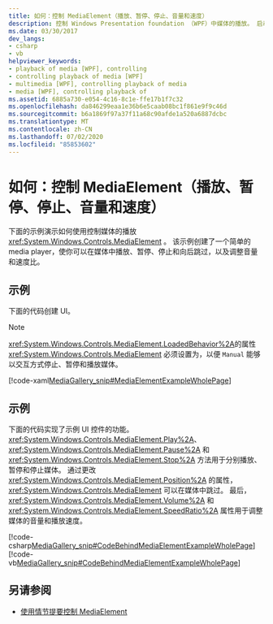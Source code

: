 ```yaml
---
title: 如何：控制 MediaElement（播放、暂停、停止、音量和速度）
description: 控制 Windows Presentation foundation （WPF）中媒体的播放。 启动、停止、暂停、跳过和调整音量和速度。
ms.date: 03/30/2017
dev_langs:
- csharp
- vb
helpviewer_keywords:
- playback of media [WPF], controlling
- controlling playback of media [WPF]
- multimedia [WPF], controlling playback of media
- media [WPF], controlling playback of
ms.assetid: 6885a730-e054-4c16-8c1e-ffe17b1f7c32
ms.openlocfilehash: da846299eaa1e36b6e5caab08bc1f861e9f9c46d
ms.sourcegitcommit: b6a1869f97a37f11a68c90afde1a520a6887dcbc
ms.translationtype: MT
ms.contentlocale: zh-CN
ms.lasthandoff: 07/02/2020
ms.locfileid: "85853602"
---
```

# <a name="how-to-control-a-mediaelement-play-pause-stop-volume-and-speed"></a>如何：控制 MediaElement（播放、暂停、停止、音量和速度）
下面的示例演示如何使用控制媒体的播放 <xref:System.Windows.Controls.MediaElement> 。 该示例创建了一个简单的 media player，使你可以在媒体中播放、暂停、停止和向后跳过，以及调整音量和速度比。  
  
## <a name="example"></a>示例  
 下面的代码创建 UI。  
  
> [!NOTE]
> <xref:System.Windows.Controls.MediaElement.LoadedBehavior%2A>的属性 <xref:System.Windows.Controls.MediaElement> 必须设置为，以便 `Manual` 能够以交互方式停止、暂停和播放媒体。  
  
 [!code-xaml[MediaGallery_snip#MediaElementExampleWholePage](~/samples/snippets/visualbasic/VS_Snippets_Wpf/MediaGallery_snip/VB/MediaElementExample.xaml#mediaelementexamplewholepage)]  
  
## <a name="example"></a>示例  
 下面的代码实现了示例 UI 控件的功能。 <xref:System.Windows.Controls.MediaElement.Play%2A>、 <xref:System.Windows.Controls.MediaElement.Pause%2A> 和 <xref:System.Windows.Controls.MediaElement.Stop%2A> 方法用于分别播放、暂停和停止媒体。 通过更改 <xref:System.Windows.Controls.MediaElement.Position%2A> 的属性， <xref:System.Windows.Controls.MediaElement> 可以在媒体中跳过。 最后， <xref:System.Windows.Controls.MediaElement.Volume%2A> 和 <xref:System.Windows.Controls.MediaElement.SpeedRatio%2A> 属性用于调整媒体的音量和播放速度。  
  
 [!code-csharp[MediaGallery_snip#CodeBehindMediaElementExampleWholePage](~/samples/snippets/csharp/VS_Snippets_Wpf/MediaGallery_snip/CSharp/MediaElementExample.xaml.cs#codebehindmediaelementexamplewholepage)]
 [!code-vb[MediaGallery_snip#CodeBehindMediaElementExampleWholePage](~/samples/snippets/visualbasic/VS_Snippets_Wpf/MediaGallery_snip/VB/MediaElementExample.xaml.vb#codebehindmediaelementexamplewholepage)]  
  
## <a name="see-also"></a>另请参阅

- [使用情节提要控制 MediaElement](how-to-control-a-mediaelement-by-using-a-storyboard.md)
